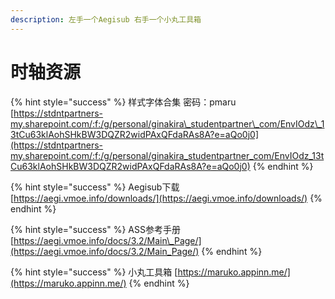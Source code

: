 ```yaml
---
description: 左手一个Aegisub 右手一个小丸工具箱
---
```


# 时轴资源

{% hint style="success" %}
样式字体合集 密码：pmaru  [https://stdntpartners-my.sharepoint.com/:f:/g/personal/ginakira\_studentpartner\_com/EnvIOdz\_13tCu63klAohSHkBW3DQZR2widPAxQFdaRAs8A?e=aQo0j0](https://stdntpartners-my.sharepoint.com/:f:/g/personal/ginakira_studentpartner_com/EnvIOdz_13tCu63klAohSHkBW3DQZR2widPAxQFdaRAs8A?e=aQo0j0)
{% endhint %}

{% hint style="success" %}
Aegisub下载 [https://aegi.vmoe.info/downloads/](https://aegi.vmoe.info/downloads/)
{% endhint %}

{% hint style="success" %}
ASS参考手册 [https://aegi.vmoe.info/docs/3.2/Main\_Page/](https://aegi.vmoe.info/docs/3.2/Main_Page/)
{% endhint %}

{% hint style="success" %}
小丸工具箱 [https://maruko.appinn.me/](https://maruko.appinn.me/)
{% endhint %}



